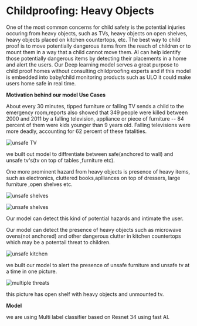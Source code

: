 # Childproofing: Heavy Objects

One of the most common concerns for child safety is the potential injuries occuring from heavy objects, such as TVs, heavy objects on open shelves, heavy objects placed on kitchen countertops, etc. The best way to child proof is to move potentially dangerous items from the reach of children or to mount them in a way that a child cannot move them. AI can help identify those potentially dangerous items by detecting their placements in a home and alert the users. Our Deep learning model serves a great purpose to child proof homes without consulting childproofing experts and if this model is embedded into baby/child monitoring products such as ULO it could make users home safe in real time.

**Motivation behind our model Use Cases**

About every 30 minutes, tipped furniture or falling TV sends a child to the emergency room,reports also showed that 349 people were killed between 2000 and 2011 by a falling television, appliance or piece of furniture -- 84 percent of them were kids younger than 9 years old. Falling televisions were more deadly, accounting for 62 percent of these fatalities.

![unsafe TV](https://wmsrc-1x1yusplq.stackpathdns.com/wp-content/uploads/2015/06/toddler-climbing-TV-e1434340192118.jpg)

we built out model to diffrentiate between safe(anchored to wall) and unsafe tv's(tv on top of tables ,furniture etc).

One more prominent hazard from heavy objects is presence of heavy items, such as electronics, cluttered books,aplliances on top of dressers, large furniture ,open shelves etc.

![unsafe shelves](https://www.anchorit.gov/wp-content/uploads/2014/05/11.jpg)

![unsafe shelves](https://cdn.onecrazyhouse.com/wp-content/uploads/2016/02/clever-ways-to-hide-clutter-1.jpg)


Our model can detect this kind of potential hazards and intimate the user.


Our model can detect the presence of heavy objects such as microwave ovens(not anchored) and other dangerous clutter in kitchen countertops which may be a potentail threat to children.


![unsafe kitchen](https://encrypted-tbn0.gstatic.com/images?q=tbn:ANd9GcSMe2uaxRuVxQ1OYHdzXRF3Agt26Ks62Gtsvr7tQZRilltQmDHpzw)


we built our model to alert the presence of unsafe furniture and unsafe tv at a time in one picture.
 
 
![multiple threats](https://i1.wp.com/www.gritsngrace.com/wp-content/uploads/2016/11/IMG_0963.jpg?ssl=1)

this picture has open shelf with heavy objects and unmounted tv.


**Model**

we are using Multi label classifier based on Resnet 34 using fast AI.


